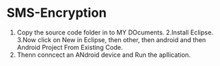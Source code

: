 SMS-Encryption
==========
1. Copy the source code folder in to MY DOcuments.
2.Install Eclipse.
3.Now click on New in Eclipse, then other, then android and then Android Project From Existing Code.
4. Thenn conncect an ANdroid device and Run the apllication.
